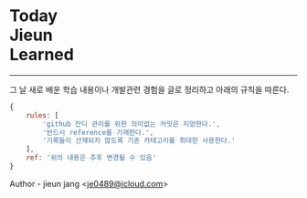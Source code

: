 # Today<br>Jieun<br>Learned

---

그 날 새로 배운 학습 내용이나 개발관련 경험을 글로 정리하고 아래의 규칙을 따른다.

```javascript
{
    rules: [
        'github 잔디 관리를 위한 의미없는 커밋은 지양한다.',
        '반드시 reference를 기재한다.',
        '기록들이 산재되지 않도록 기존 카테고리를 최대한 사용한다.'
    ],
    ref: '위의 내용은 추후 변경될 수 있음'
}
```

Author - jieun jang <<je0489@icloud.com>>
